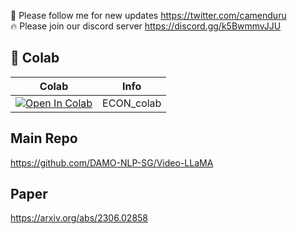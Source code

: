 🐣 Please follow me for new updates https://twitter.com/camenduru <br />
🔥 Please join our discord server https://discord.gg/k5BwmmvJJU

## 🦒 Colab

| Colab | Info
| --- | --- |
[![Open In Colab](https://colab.research.google.com/assets/colab-badge.svg)](https://colab.research.google.com/github/camenduru/Video-LLaMA-colab/blob/main/Video_LLaMA_colab.ipynb) | ECON_colab

## Main Repo
https://github.com/DAMO-NLP-SG/Video-LLaMA <br />

## Paper
https://arxiv.org/abs/2306.02858
